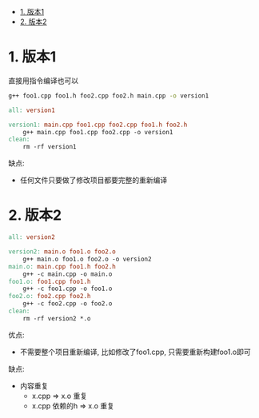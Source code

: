 <!-- TOC -->

- [1. 版本1](#1-版本1)
- [2. 版本2](#2-版本2)

<!-- /TOC -->


# 1. 版本1

直接用指令编译也可以

```bash
g++ foo1.cpp foo1.h foo2.cpp foo2.h main.cpp -o version1
```

```Makefile
all: version1

version1: main.cpp foo1.cpp foo2.cpp foo1.h foo2.h
	g++ main.cpp foo1.cpp foo2.cpp -o version1
clean:
	rm -rf version1
```

缺点:

* 任何文件只要做了修改项目都要完整的重新编译

# 2. 版本2

```Makefile
all: version2

version2: main.o foo1.o foo2.o
	g++ main.o foo1.o foo2.o -o version2
main.o: main.cpp foo1.h foo2.h
	g++ -c main.cpp -o main.o
foo1.o: foo1.cpp foo1.h
	g++ -c foo1.cpp -o foo1.o
foo2.o: foo2.cpp foo2.h
	g++ -c foo2.cpp -o foo2.o
clean:
	rm -rf version2 *.o
```

优点:
* 不需要整个项目重新编译, 比如修改了foo1.cpp, 只需要重新构建foo1.o即可

缺点:
* 内容重复
	* x.cpp => x.o 重复
	* x.cpp 依赖的h => x.o 重复